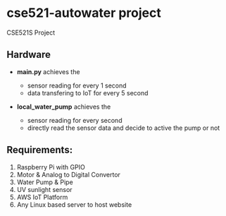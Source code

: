 # cse521-autowater project
CSE521S Project

## Hardware 
* **main.py** achieves the 
  * sensor reading for every 1 second
  * data transfering to IoT for every 5 second

* **local_water_pump** achieves the 
  * sensor reading for every second
  * directly read the sensor data and decide to active the pump or not
 
## Requirements: 
1. Raspberry Pi with GPIO
2. Motor & Analog to Digital Convertor
3. Water Pump & Pipe
4. UV sunlight sensor
5. AWS IoT Platform
6. Any Linux based server to host website
